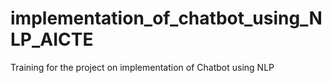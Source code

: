 # implementation_of_chatbot_using_NLP_AICTE
Training for the project on implementation of Chatbot using NLP

